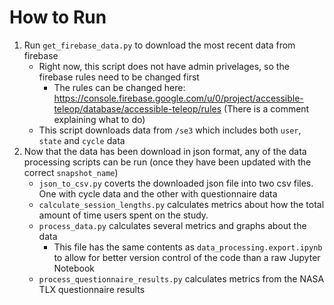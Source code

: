 ﻿# How to Run1. Run `get_firebase_data.py` to download the most recent data from firebase    - Right now, this script does not have admin privelages, so the firebase rules need to be changed first        - The rules can be changed here: https://console.firebase.google.com/u/0/project/accessible-teleop/database/accessible-teleop/rules (There is a comment explaining what to do)    - This script downloads data from `/se3` which includes both `user`, `state` and `cycle` data2. Now that the data has been download in json format, any of the data processing scripts can be run (once they have been updated with the correct `snapshot_name`)    - `json_to_csv.py` coverts the downloaded json file into two csv files. One with cycle data and the other with questionnaire data    - `calculate_session_lengths.py` calculates metrics about how the total amount of time users spent on the study.    - `process_data.py` calculates several metrics and graphs about the data        - This file has the same contents as `data_processing.export.ipynb` to allow for better version control of the code than a raw Jupyter Notebook    - `process_questionnaire_results.py` calculates metrics from the NASA TLX questionnaire results